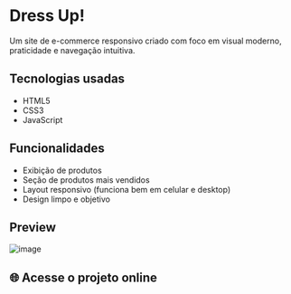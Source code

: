 # Dress Up!

Um site de e-commerce responsivo criado com foco em visual moderno, praticidade e navegação intuitiva.

## Tecnologias usadas
- HTML5
- CSS3
- JavaScript

## Funcionalidades
- Exibição de produtos
- Seção de produtos mais vendidos
- Layout responsivo (funciona bem em celular e desktop)
- Design limpo e objetivo

## Preview
![image](https://github.com/user-attachments/assets/b14735e9-0921-4701-b8e4-6a535be22ae4)

## 🌐 Acesse o projeto online
